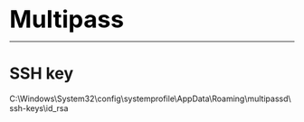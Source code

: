 **<span style="font-size:3em;color:black">Multipass</span>**
***

# SSH key

C:\Windows\System32\config\systemprofile\AppData\Roaming\multipassd\ssh-keys\id_rsa